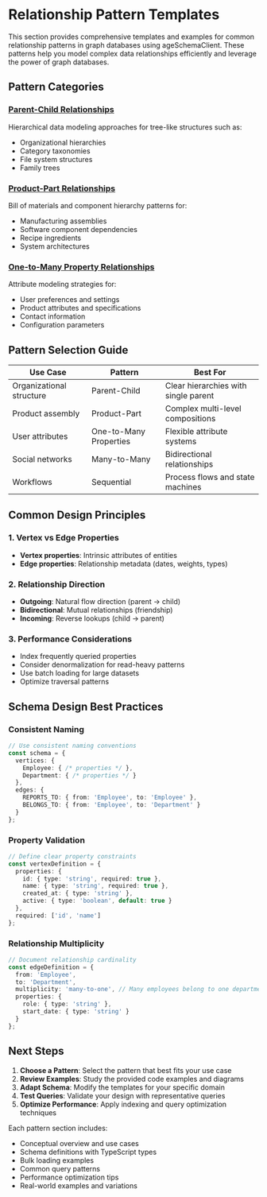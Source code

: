 # Relationship Pattern Templates

This section provides comprehensive templates and examples for common relationship patterns in graph databases using ageSchemaClient. These patterns help you model complex data relationships efficiently and leverage the power of graph databases.

## Pattern Categories

### [Parent-Child Relationships](./parent-child)
Hierarchical data modeling approaches for tree-like structures such as:
- Organizational hierarchies
- Category taxonomies  
- File system structures
- Family trees

### [Product-Part Relationships](./product-part)
Bill of materials and component hierarchy patterns for:
- Manufacturing assemblies
- Software component dependencies
- Recipe ingredients
- System architectures

### [One-to-Many Property Relationships](./one-to-many-properties)
Attribute modeling strategies for:
- User preferences and settings
- Product attributes and specifications
- Contact information
- Configuration parameters

## Pattern Selection Guide

| Use Case | Pattern | Best For |
|----------|---------|----------|
| Organizational structure | Parent-Child | Clear hierarchies with single parent |
| Product assembly | Product-Part | Complex multi-level compositions |
| User attributes | One-to-Many Properties | Flexible attribute systems |
| Social networks | Many-to-Many | Bidirectional relationships |
| Workflows | Sequential | Process flows and state machines |

## Common Design Principles

### 1. Vertex vs Edge Properties
- **Vertex properties**: Intrinsic attributes of entities
- **Edge properties**: Relationship metadata (dates, weights, types)

### 2. Relationship Direction
- **Outgoing**: Natural flow direction (parent → child)
- **Bidirectional**: Mutual relationships (friendship)
- **Incoming**: Reverse lookups (child → parent)

### 3. Performance Considerations
- Index frequently queried properties
- Consider denormalization for read-heavy patterns
- Use batch loading for large datasets
- Optimize traversal patterns

## Schema Design Best Practices

### Consistent Naming
```typescript
// Use consistent naming conventions
const schema = {
  vertices: {
    Employee: { /* properties */ },
    Department: { /* properties */ }
  },
  edges: {
    REPORTS_TO: { from: 'Employee', to: 'Employee' },
    BELONGS_TO: { from: 'Employee', to: 'Department' }
  }
};
```

### Property Validation
```typescript
// Define clear property constraints
const vertexDefinition = {
  properties: {
    id: { type: 'string', required: true },
    name: { type: 'string', required: true },
    created_at: { type: 'string' },
    active: { type: 'boolean', default: true }
  },
  required: ['id', 'name']
};
```

### Relationship Multiplicity
```typescript
// Document relationship cardinality
const edgeDefinition = {
  from: 'Employee',
  to: 'Department',
  multiplicity: 'many-to-one', // Many employees belong to one department
  properties: {
    role: { type: 'string' },
    start_date: { type: 'string' }
  }
};
```

## Next Steps

1. **Choose a Pattern**: Select the pattern that best fits your use case
2. **Review Examples**: Study the provided code examples and diagrams
3. **Adapt Schema**: Modify the templates for your specific domain
4. **Test Queries**: Validate your design with representative queries
5. **Optimize Performance**: Apply indexing and query optimization techniques

Each pattern section includes:
- Conceptual overview and use cases
- Schema definitions with TypeScript types
- Bulk loading examples
- Common query patterns
- Performance optimization tips
- Real-world examples and variations
